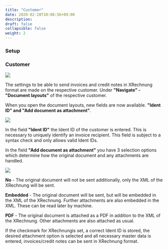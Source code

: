 ```yaml
---
title: "Customer"
date: 2020-02-28T10:08:56+09:00
description: 
draft: false
collapsible: false
weight: 2
---
```

### Setup

### Customer

![](images/XRechnung/XRechnungScreenshot1.png)

The settings to be able to send invoices and credit notes in XRechnung format are made on the respective customer. Under **"Navigate" - "Document layouts"** of the respective customer.

When you open the document layouts, new fields are now available.
**"Ident ID" and "Add document as attachment"**.

![](images/XRechnung/XRechnungScreenshot2.PNG)
 
In the field **"Ident ID"** the Ident ID of the customer is entered. This is necessary to uniquely identify an invoice recipient. This field is subject to a syntax check and only allows valid Ident IDs.

In the field **"Add document as attachment"** you have 3 selection options which determine how the original document and any attachments are handled.

![](images/XRechnung/xrechnungbeleganhang.PNG)

**No** - The original document will not be sent additionally, only the XML of the XRechnung will be sent.

**Embedded** - The original document will be sent, but will be embedded in the XML of the XRechnung. Further attachments are also embedded in the XML. These can be read later by machine.

**PDF** - The original document is attached as a PDF in addition to the XML of the XRechnung. Other attachments are also attached as usual.

If the checkmark for XRechnungis set, a correct Ident ID is stored, the desired attachment option is selected and all necessary master data is entered, invoices/credit notes can be sent in XRechnung format.